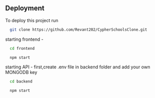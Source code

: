 
## Deployment

To deploy this project run

```bash
  git clone https://github.com/Revant202/CypherSchoolsClone.git
```
starting frontend -
```bash
  cd frontend
```
```bash
  npm start
```
starting API -
first,create .env file in backend folder and add your own MONGODB key
```bash
  cd backend
```
```bash
  npm start
```

